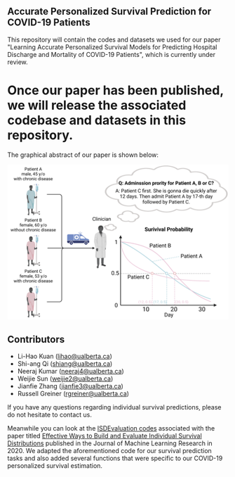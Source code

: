 ## Accurate Personalized Survival Prediction for COVID-19 Patients
This repository will contain the codes and datasets we used for our paper "Learning Accurate Personalized Survival Models for Predicting Hospital Discharge and Mortality of COVID-19 Patients", which is currently under review. 

# Once our paper has been published, we will release the associated codebase and datasets in this repository.

The graphical abstract of our paper is shown below:

![image](Graphical_Abstract.png)


## Contributors

- Li-Hao Kuan (lihao@ualberta.ca)
- Shi-ang Qi (shiang@ualberta.ca)
- Neeraj Kumar (neeraj4@ualberta.ca)
- Weijie Sun (weijie2@ualberta.ca)
- Jianfie Zhang (jianfie3@ualberta.ca)
- Russell Greiner (rgreiner@ualberta.ca)

If you have any questions regarding individual survival predictions, please do not hesitate to contact us.



Meanwhile you can look at the [ISDEvaluation codes](https://github.com/haiderstats/ISDEvaluation) associated with the paper titled [Effective Ways to Build and Evaluate Individual Survival Distributions](https://www.jmlr.org/papers/volume21/18-772/18-772.pdf) published in the Journal of Machine Learning Research in 2020. We adapted the aforementioned code for our survival prediction tasks and also added several functions that were specific to our COVID-19 personalized survival estimation. 
